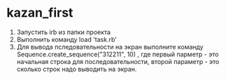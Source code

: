 # kazan_first

1. Запустить irb из папки проекта
2. Выполнить команду load 'task.rb'
3. Для вывода пследовательности на экран выполните команду Sequence.create_sequence("312211", 10) , где первый парметр - это начальная строка для последовательности, второй параметр - это сколько строк надо выводить на экран.
